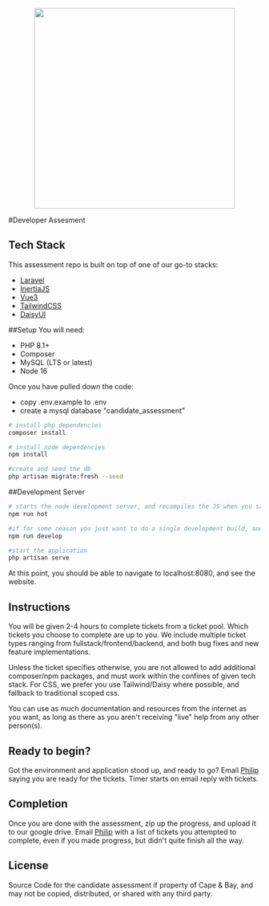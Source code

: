 <p align="center"><a href="https://laravel.com" target="_blank"><img src="https://capeandbay-public.s3.us-east-1.amazonaws.com/cape_and_bay_logo_7687.svg?response-content-disposition=inline&X-Amz-Security-Token=IQoJb3JpZ2luX2VjEJv%2F%2F%2F%2F%2F%2F%2F%2F%2F%2FwEaCXVzLWVhc3QtMSJIMEYCIQC%2BOQTrA7UTe7MMsZO0ktoaBA4l2y48A2%2B034QWwIy%2FWQIhAI57%2BcNZOeg13%2FbzO2521yZXHTFALS5B4Q3aCDqIR7jrKvsCCGQQAxoMODA5ODc0MTAwNjUxIgyNkm7%2FhmOAaZILLuoq2AI5PAlncTRqHfR2bXNVTKx8V%2B%2FkNsQw2toByZBmBKzBIemhfq162ErdlUoJhl%2FKa5WkFXQfIUFS4ssEeUkh6xoPgx6KbY%2BH%2FrnlRUuemz7juPwrAkxjLs3Sp%2Fuof92rnNY4mStJvAuLkG9ES20jSj3FiUSdHV1J4kRomBB%2F%2B8QqQXhO51K9G6HWbkLwTIUGiyA1CuwwDwNpRjBebbUYiykrPinry6V2AuU6OdXN6Ra1ijGp%2FArQKpO46uPaW8sTb%2BT0fKbD7pAy1jN9IEbp97%2FNeZyqzqWaHL0HFEeVW3RlJ7jIr1Mh%2B6GW5Fps5UbFfPDviEAiehXo%2FdfTBih9brwdvEPsvhNzl0m%2FWx8pTu7OPThC1jA2dTqGgdE33D%2B1zYXJRxrOHRthzDBYFaaiON%2FTfKYlhYRacnBMZhfUqasSK9KQhVb0MRRJHQeOEwzGXTb%2FTSSEribJoDDM58WTBjqyAm%2FuYtOKmj2E4v3dBx4HOjjRxQQDrO5eSi9SmOU8HlYYDoaDXUGg3y6k6Xx5aVjrpjJdnwSs2HqKfSnSAdMDOsoM0priBxY%2BJc6vNm%2B1zcYmN6PjBhbhjdy7ABJGV94nh01ODVZmln8K7kk4vHQ3FxkNlw1HToBwSqnKei9veVTlBQ%2Br7mP22dsR0kJvgTp4V15KeaDuBioPMndjHnoJrouWtm%2BvOI%2FD1rPaWeGOFlF9wW7J4MNMoqzgA3CRs2K6ueb9yWzVxkVXyOU0jpDEjyze0G%2BTSnNtMRy9QkcBs8lpMPFmYMZuWreg62lkBijNbaPtcWggdQOtxDBvC6PStJjTECEyOG%2FI15uVzYt554BqKt5yUlfef3FvYf5EaBE%2F5SMXXTq%2FBItonogkVk4PYqimpg%3D%3D&X-Amz-Algorithm=AWS4-HMAC-SHA256&X-Amz-Date=20220503T183548Z&X-Amz-SignedHeaders=host&X-Amz-Expires=300&X-Amz-Credential=ASIA3ZECCCGVZWUFOA6K%2F20220503%2Fus-east-1%2Fs3%2Faws4_request&X-Amz-Signature=447eb85c0b806943593e276e4685c322afe1fe731680130b5fa1014c0466e4f5" width="400"></a></p>

#Developer Assesment

## Tech Stack

This assessment repo is built on top of one of our go-to stacks:
- [Laravel](https://laravel.com/docs)
- [InertiaJS](https://inertiajs.com/how-it-works)
- [Vue3](https://vuejs.org/guide/introduction.html)
- [TailwindCSS](https://tailwindcss.com/docs)
- [DaisyUI](https://daisyui.com/components/)

##Setup
You will need:
- PHP 8.1+
- Composer
- MySQL (LTS or latest)
- Node 16

Once you have pulled down the code:
- copy .env.example to .env
- create a mysql database "candidate_assessment"

```bash
# install php dependencies
composer install

# install node dependencies
npm install

#create and seed the db
php artisan migrate:fresh --seed
```

##Development Server

```bash
# starts the node development server, and recompiles the JS when you save
npm run hot

#if for some reason you just want to do a single development build, and not watch for changes:
npm run develop

#start the application
php artisan serve
```

At this point, you should be able to navigate to localhost:8080, and see the website.

## Instructions
You will be given 2-4 hours to complete tickets from a ticket pool.  Which tickets you choose to complete are up to you. We include multiple ticket types ranging from fullstack/frontend/backend, and both bug fixes and new feature implementations.

Unless the ticket specifies otherwise, you are not allowed to add additional composer/npm packages, and must work within the confines of given tech stack. For CSS, we prefer you use Tailwind/Daisy where possible, and fallback to traditional scoped css.

You can use as much documentation and resources from the internet as you want, as long as there as you aren't receiving "live" help from any other person(s).

## Ready to begin?
Got the environment and application stood up, and ready to go? Email [Philip](mailto:philip@capeandbay.com) saying you are ready for the tickets. Timer starts on email reply with tickets.

## Completion
Once you are done with the assessment, zip up the progress, and upload it to our google drive. Email [Philip](mailto:philip@capeandbay.com) with a list of tickets you attempted to complete, even if you made progress, but didn't quite finish all the way.

## License

Source Code for the candidate assessment if property of Cape & Bay, and may not be copied, distributed, or shared with any third party.
